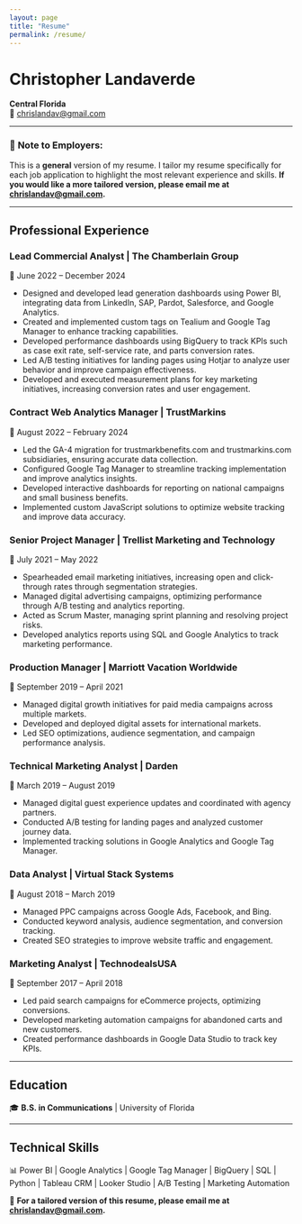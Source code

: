 ```yaml
---
layout: page
title: "Resume"
permalink: /resume/
---
```


# Christopher Landaverde  
**Central Florida**  
📧 chrislandav@gmail.com  


---

### 📌 **Note to Employers:**  
This is a **general** version of my resume. I tailor my resume specifically for each job application to highlight the most relevant experience and skills. **If you would like a more tailored version, please email me at chrislandav@gmail.com.**  

---

## **Professional Experience**  

### **Lead Commercial Analyst** | The Chamberlain Group  
📅 June 2022 – December 2024  

- Designed and developed lead generation dashboards using Power BI, integrating data from LinkedIn, SAP, Pardot, Salesforce, and Google Analytics.  
- Created and implemented custom tags on Tealium and Google Tag Manager to enhance tracking capabilities.  
- Developed performance dashboards using BigQuery to track KPIs such as case exit rate, self-service rate, and parts conversion rates.  
- Led A/B testing initiatives for landing pages using Hotjar to analyze user behavior and improve campaign effectiveness.  
- Developed and executed measurement plans for key marketing initiatives, increasing conversion rates and user engagement.  

### **Contract Web Analytics Manager** | TrustMarkins  
📅 August 2022 – February 2024  

- Led the GA-4 migration for trustmarkbenefits.com and trustmarkins.com subsidiaries, ensuring accurate data collection.  
- Configured Google Tag Manager to streamline tracking implementation and improve analytics insights.  
- Developed interactive dashboards for reporting on national campaigns and small business benefits.  
- Implemented custom JavaScript solutions to optimize website tracking and improve data accuracy.  

### **Senior Project Manager** | Trellist Marketing and Technology  
📅 July 2021 – May 2022  

- Spearheaded email marketing initiatives, increasing open and click-through rates through segmentation strategies.  
- Managed digital advertising campaigns, optimizing performance through A/B testing and analytics reporting.  
- Acted as Scrum Master, managing sprint planning and resolving project risks.  
- Developed analytics reports using SQL and Google Analytics to track marketing performance.  

### **Production Manager** | Marriott Vacation Worldwide  
📅 September 2019 – April 2021  

- Managed digital growth initiatives for paid media campaigns across multiple markets.  
- Developed and deployed digital assets for international markets.  
- Led SEO optimizations, audience segmentation, and campaign performance analysis.  

### **Technical Marketing Analyst** | Darden  
📅 March 2019 – August 2019  

- Managed digital guest experience updates and coordinated with agency partners.  
- Conducted A/B testing for landing pages and analyzed customer journey data.  
- Implemented tracking solutions in Google Analytics and Google Tag Manager.  

### **Data Analyst** | Virtual Stack Systems  
📅 August 2018 – March 2019  

- Managed PPC campaigns across Google Ads, Facebook, and Bing.  
- Conducted keyword analysis, audience segmentation, and conversion tracking.  
- Created SEO strategies to improve website traffic and engagement.  

### **Marketing Analyst** | TechnodealsUSA  
📅 September 2017 – April 2018  

- Led paid search campaigns for eCommerce projects, optimizing conversions.  
- Developed marketing automation campaigns for abandoned carts and new customers.  
- Created performance dashboards in Google Data Studio to track key KPIs.  

---

## **Education**  
🎓 **B.S. in Communications** | University of Florida  

---

## **Technical Skills**  
📊 Power BI | Google Analytics | Google Tag Manager | BigQuery | SQL | Python | Tableau CRM | Looker Studio | A/B Testing | Marketing Automation  

📌 **For a tailored version of this resume, please email me at chrislandav@gmail.com.**
